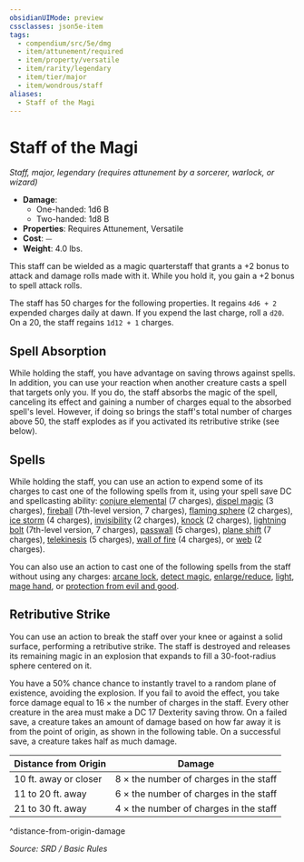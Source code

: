 ```yaml
---
obsidianUIMode: preview
cssclasses: json5e-item
tags:
  - compendium/src/5e/dmg
  - item/attunement/required
  - item/property/versatile
  - item/rarity/legendary
  - item/tier/major
  - item/wondrous/staff
aliases:
  - Staff of the Magi
---
```

# Staff of the Magi
*Staff, major, legendary (requires attunement by a sorcerer, warlock, or wizard)*  

- **Damage**:
  - One-handed: 1d6 B
  - Two-handed: 1d8 B
- **Properties**: Requires Attunement, Versatile
- **Cost**: ⏤
- **Weight**: 4.0 lbs.

This staff can be wielded as a magic quarterstaff that grants a +2 bonus to attack and damage rolls made with it. While you hold it, you gain a +2 bonus to spell attack rolls.

The staff has 50 charges for the following properties. It regains `4d6 + 2` expended charges daily at dawn. If you expend the last charge, roll a `d20`. On a 20, the staff regains `1d12 + 1` charges.

## Spell Absorption

While holding the staff, you have advantage on saving throws against spells. In addition, you can use your reaction when another creature casts a spell that targets only you. If you do, the staff absorbs the magic of the spell, canceling its effect and gaining a number of charges equal to the absorbed spell's level. However, if doing so brings the staff's total number of charges above 50, the staff explodes as if you activated its retributive strike (see below).

## Spells

While holding the staff, you can use an action to expend some of its charges to cast one of the following spells from it, using your spell save DC and spellcasting ability: [conjure elemental](compendium/spells/conjure-elemental.md) (7 charges), [dispel magic](compendium/spells/dispel-magic.md) (3 charges), [fireball](compendium/spells/fireball.md) (7th-level version, 7 charges), [flaming sphere](compendium/spells/flaming-sphere.md) (2 charges), [ice storm](compendium/spells/ice-storm.md) (4 charges), [invisibility](compendium/spells/invisibility.md) (2 charges), [knock](compendium/spells/knock.md) (2 charges), [lightning bolt](compendium/spells/lightning-bolt.md) (7th-level version, 7 charges), [passwall](compendium/spells/passwall.md) (5 charges), [plane shift](compendium/spells/plane-shift.md) (7 charges), [telekinesis](compendium/spells/telekinesis.md) (5 charges), [wall of fire](compendium/spells/wall-of-fire.md) (4 charges), or [web](compendium/spells/web.md) (2 charges).

You can also use an action to cast one of the following spells from the staff without using any charges: [arcane lock](compendium/spells/arcane-lock.md), [detect magic](compendium/spells/detect-magic.md), [enlarge/reduce](compendium/spells/enlarge-reduce.md), [light](compendium/spells/light.md), [mage hand](compendium/spells/mage-hand.md), or [protection from evil and good](compendium/spells/protection-from-evil-and-good.md).

## Retributive Strike

You can use an action to break the staff over your knee or against a solid surface, performing a retributive strike. The staff is destroyed and releases its remaining magic in an explosion that expands to fill a 30-foot-radius sphere centered on it.

You have a 50% chance chance to instantly travel to a random plane of existence, avoiding the explosion. If you fail to avoid the effect, you take force damage equal to 16 × the number of charges in the staff. Every other creature in the area must make a DC 17 Dexterity saving throw. On a failed save, a creature takes an amount of damage based on how far away it is from the point of origin, as shown in the following table. On a successful save, a creature takes half as much damage.

| Distance from Origin | Damage |
|----------------------|--------|
| 10 ft. away or closer | 8 × the number of charges in the staff |
| 11 to 20 ft. away | 6 × the number of charges in the staff |
| 21 to 30 ft. away | 4 × the number of charges in the staff |
^distance-from-origin-damage

*Source: SRD / Basic Rules*